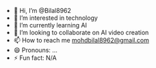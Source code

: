 - 👋 Hi, I’m @Bilal8962
- 👀 I’m interested in technology 
- 🌱 I’m currently learning AI
- 💞️ I’m looking to collaborate on AI video creation 
- 📫 How to reach me mohdbilal8962@gmail.com
- 😄 Pronouns: ...
- ⚡ Fun fact: N/A

<!---
Bilal8962/Bilal8962 is a ✨ special ✨ repository because its `README.md` (this file) appears on your GitHub profile.
You can click the Preview link to take a look at your changes.
--->
